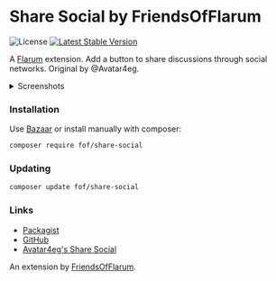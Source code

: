 # Share Social by FriendsOfFlarum

![License](https://img.shields.io/badge/license-MIT-blue.svg) [![Latest Stable Version](https://img.shields.io/packagist/v/fof/share-social.svg)](https://packagist.org/packages/fof/share-social)

A [Flarum](http://flarum.org) extension. Add a button to share discussions through social networks. Original by @Avatar4eg.

<details> 
  <summary>Screenshots </summary>
  
  <img src="https://i.imgur.com/k11HnSI.png" alt="share modal" width="300" />
  <img src="https://i.imgur.com/EBLh4zG.jpg" alt="settings" width="300" />
</details>

### Installation

Use [Bazaar](https://discuss.flarum.org/d/5151-flagrow-bazaar-the-extension-marketplace) or install manually with composer:

```sh
composer require fof/share-social
```

### Updating

```sh
composer update fof/share-social
```

### Links

- [Packagist](https://packagist.org/packages/fof/share-social)
- [GitHub](https://githbu.com/FriendsOfFlarum/share-social)
- [Avatar4eg's Share Social](https://github.com/Avatar4eg/flarum-ext-share-social)

An extension by [FriendsOfFlarum](https://github.com/FriendsOfFlarum).
